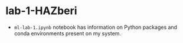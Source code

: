 # lab-1-HAZberi

- `ml-lab-1.ipynb` notebook has information on Python packages and conda environments present on my system. 
